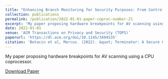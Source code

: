 ```yaml
---
title: "Enhancing Branch Monitoring for Security Purposes: From Control Flow Integrity to Malware Analysis and Debugging"
collection: publications
permalink: /publication/2022-01-01-paper-coproc-number-21
excerpt: 'My paper proposing hardware breakpoints for AV scanning using a CPU coprocessor.'
date: 2022-01-01
venue: 'ACM Transactions on Privacy and Security (TOPS)'
paperurl: 'https://dl.acm.org/doi/10.1145/3494535'
citation: 'Botacin et al, Marcus. (2022). &quot; Terminator: A Secure Coprocessor to Accelerate Real-Time AntiViruses Using Inspection Breakpoints.&quot; <i>ACM TOPS</i>. 1(1).'
---
```

My paper proposing hardware breakpoints for AV scanning using a CPU coprocessor.

[Download Paper](https://marcusbotacin.github.io/files/marcus_coproc.pdf)

